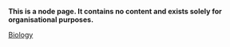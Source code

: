 **This is a node page. It contains no content and exists solely for organisational purposes.**


[Biology](/Biology)